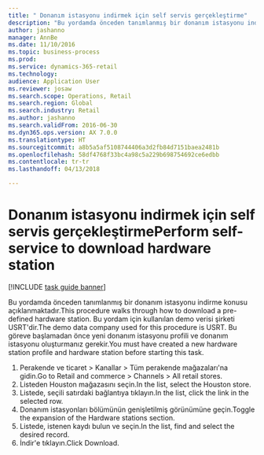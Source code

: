 ```yaml
--- 
title: " Donanım istasyonu indirmek için self servis gerçekleştirme"
description: "Bu yordamda önceden tanımlanmış bir donanım istasyonu indirme konusu açıklanmaktadır."
author: jashanno
manager: AnnBe
ms.date: 11/10/2016
ms.topic: business-process
ms.prod: 
ms.service: dynamics-365-retail
ms.technology: 
audience: Application User
ms.reviewer: josaw
ms.search.scope: Operations, Retail
ms.search.region: Global
ms.search.industry: Retail
ms.author: jashanno
ms.search.validFrom: 2016-06-30
ms.dyn365.ops.version: AX 7.0.0
ms.translationtype: HT
ms.sourcegitcommit: a8b5a5af5108744406a3d2fb84d7151baea2481b
ms.openlocfilehash: 58df4768f33bc4a98c5a229b698754692ce6edbb
ms.contentlocale: tr-tr
ms.lasthandoff: 04/13/2018

---
```

# <a name="perform-self-service-to-download-hardware-station"></a><span data-ttu-id="72b42-103"> Donanım istasyonu indirmek için self servis gerçekleştirme</span><span class="sxs-lookup"><span data-stu-id="72b42-103">Perform self-service to download hardware station</span></span>

[!INCLUDE [task guide banner](../includes/task-guide-banner.md)]

<span data-ttu-id="72b42-104">Bu yordamda önceden tanımlanmış bir donanım istasyonu indirme konusu açıklanmaktadır.</span><span class="sxs-lookup"><span data-stu-id="72b42-104">This procedure walks through how to download a pre-defined hardware station.</span></span> <span data-ttu-id="72b42-105">Bu yordam için kullanılan demo verisi şirketi USRT'dir.</span><span class="sxs-lookup"><span data-stu-id="72b42-105">The demo data company used for this procedure is USRT.</span></span> <span data-ttu-id="72b42-106">Bu göreve başlamadan önce yeni donanım istasyonu profili ve donanım istasyonu oluşturmanız gerekir.</span><span class="sxs-lookup"><span data-stu-id="72b42-106">You must have created a new hardware station profile and hardware station before starting this task.</span></span>

1. <span data-ttu-id="72b42-107">Perakende ve ticaret > Kanallar > Tüm perakende mağazaları'na gidin.</span><span class="sxs-lookup"><span data-stu-id="72b42-107">Go to Retail and commerce > Channels > All retail stores.</span></span>
2. <span data-ttu-id="72b42-108">Listeden Houston mağazasını seçin.</span><span class="sxs-lookup"><span data-stu-id="72b42-108">In the list, select the Houston store.</span></span>
3. <span data-ttu-id="72b42-109">Listede, seçili satırdaki bağlantıya tıklayın.</span><span class="sxs-lookup"><span data-stu-id="72b42-109">In the list, click the link in the selected row.</span></span>
4. <span data-ttu-id="72b42-110">Donanım istasyonları bölümünün genişletilmiş görünümüne geçin.</span><span class="sxs-lookup"><span data-stu-id="72b42-110">Toggle the expansion of the Hardware stations section.</span></span>
5. <span data-ttu-id="72b42-111">Listede, istenen kaydı bulun ve seçin.</span><span class="sxs-lookup"><span data-stu-id="72b42-111">In the list, find and select the desired record.</span></span>
6. <span data-ttu-id="72b42-112">İndir'e tıklayın.</span><span class="sxs-lookup"><span data-stu-id="72b42-112">Click Download.</span></span>


